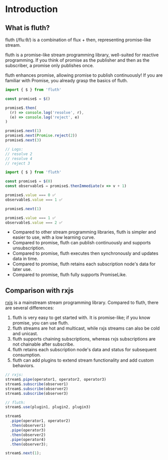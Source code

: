# Introduction

## What is fluth?

fluth (/fluːθ/) is a combination of flux + then, representing promise-like stream.

fluth is a promise-like stream programming library, well-suited for reactive programming. If you think of promise as the publisher and then as the subscriber, a promise only publishes once.

fluth enhances promise, allowing promise to publish continuously! If you are familiar with Promise, you already grasp the basics of fluth.

```typescript
import { $ } from 'fluth'

const promise$ = $()

promise$.then(
  (r) => console.log('resolve', r),
  (e) => console.log('reject', e)
)

promise$.next(1)
promise$.next(Promise.reject(2))
promise$.next(3)

// Logs:
// resolve 2
// resolve 4
// reject 3
```

```typescript
import { $ } from 'fluth'

const promise$ = $(0)
const observable$ = promise$.thenImmediate(v => v + 1)

promise$.value === 0 ✅
observable$.value === 1 ✅

promise$.next(1)

promise$.value === 1 ✅
observable$.value === 2 ✅
```

- Compared to other stream programming libraries, fluth is simpler and easier to use, with a low learning curve.
- Compared to promise, fluth can publish continuously and supports unsubscription.
- Compared to promise, fluth executes then synchronously and updates data in time.
- Compared to promise, fluth retains each subscription node's data for later use.
- Compared to promise, fluth fully supports PromiseLike.

## Comparison with rxjs

[rxjs](https://rxjs.dev/) is a mainstream stream programming library. Compared to fluth, there are several differences:

1. fluth is very easy to get started with. It is promise-like; if you know promise, you can use fluth.
2. fluth streams are hot and multicast, while rxjs streams can also be cold and unicast.
3. fluth supports chaining subscriptions, whereas rxjs subscriptions are not chainable after subscribe.
4. fluth retains each subscription node's data and status for subsequent consumption.
5. fluth can add plugins to extend stream functionality and add custom behaviors.

```javascript
// rxjs:
stream$.pipe(operator1, operator2, operator3)
stream$.subscribe(observer1)
stream$.subscribe(observer2)
stream$.subscribe(observer3)
```

<!-- prettier-ignore-start -->
```javascript
// fluth:
stream$.use(plugin1, plugin2, plugin3)

stream$
  .pipe(operator1, operator2)
  .then(observer1)
  .pipe(operator3)
  .then(observer2)
  .pipe(operator4)
  .then(observer3);

stream$.next(1);

```
<!-- prettier-ignore-end -->

